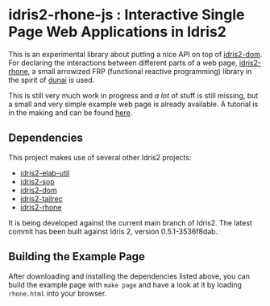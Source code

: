 # idris2-rhone-js : Interactive Single Page Web Applications in Idris2

This is an experimental library about putting a nice API on top
of [idris2-dom](https://github.com/stefan-hoeck/idris2-dom).
For declaring the interactions between different parts of
a web page, [idris2-rhone](https://github.com/stefan-hoeck/idris2-rhone),
a small arrowized FRP (functional reactive programming) library
in the spirit of [dunai](https://hackage.haskell.org/package/dunai)
is used.

This is still very much work in progress and *a lot* of stuff
is still missing, but a small and very simple example web page
is already available. A tutorial is in the making and can
be found [here](src/Examples/Main.idr).

## Dependencies

This project makes use of several other Idris2 projects:

  * [idris2-elab-util](https://github.com/stefan-hoeck/idris2-elab-util)
  * [idris2-sop](https://github.com/stefan-hoeck/idris2-sop)
  * [idris2-dom](https://github.com/stefan-hoeck/idris2-dom)
  * [idris2-tailrec](https://github.com/stefan-hoeck/idris2-tailrec)
  * [idris2-rhone](https://github.com/stefan-hoeck/idris2-rhone)

It is being developed against the current main branch of Idris2.
The latest commit has been built against Idris 2, version 0.5.1-3536f8dab.

## Building the Example Page

After downloading and installing the dependencies listed above,
you can build the example page with `make page` and have a look at
it by loading `rhone.html` into your browser.
